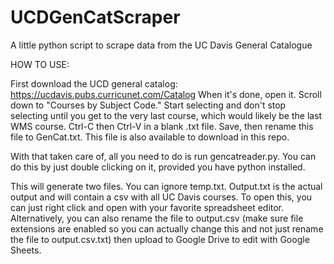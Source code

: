# UCDGenCatScraper
A little python script to scrape data from the UC Davis General Catalogue

HOW TO USE:

First download the UCD general catalog: https://ucdavis.pubs.curricunet.com/Catalog
When it's done, open it. Scroll down to "Courses by Subject Code." Start selecting and don't stop selecting until you get to the very last course, which would likely be the last WMS course.
Ctrl-C then Ctrl-V in a blank .txt file. Save, then rename this file to GenCat.txt. This file is also available to download in this repo.

With that taken care of, all you need to do is run gencatreader.py. You can do this by just double clicking on it, provided you have python installed.

This will generate two files. You can ignore temp.txt. Output.txt is the actual output and will contain a csv with all UC Davis courses. 
To open this, you can just right click and open with your favorite spreadsheet editor. 
Alternatively, you can also rename the file to output.csv (make sure file extensions are enabled so you can actually change this and not just rename the file to output.csv.txt) then upload to Google Drive to edit with Google Sheets.